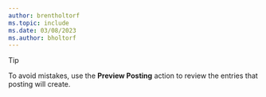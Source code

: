 ```yaml
---
author: brentholtorf
ms.topic: include
ms.date: 03/08/2023
ms.author: bholtorf
---
```


> [!TIP]
> To avoid mistakes, use the **Preview Posting** action to review the entries that posting will create. 
